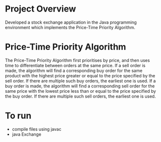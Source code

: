 # Project Overview
Developed a stock exchange application in the Java programming environment which implements the Price-Time Priority Algorithm.
# Price-Time Priority Algorithm
The Price-Time Priority Algorithm first prioritises by price, and then uses time to differentiate between orders at the same price. If a sell order is made, the algorithm will find a corresponding buy order for the same product with the highest price greater or equal to the price specified by the sell order. If there are multiple such buy orders, the earliest one is used.
If a buy order is made, the algorithm will find a corresponding sell order for the same price with the lowest price less than or equal to the price specified by the buy order. If there are multiple such sell orders, the earliest one is used.
# To run
- compile files using javac
- java Exchange
